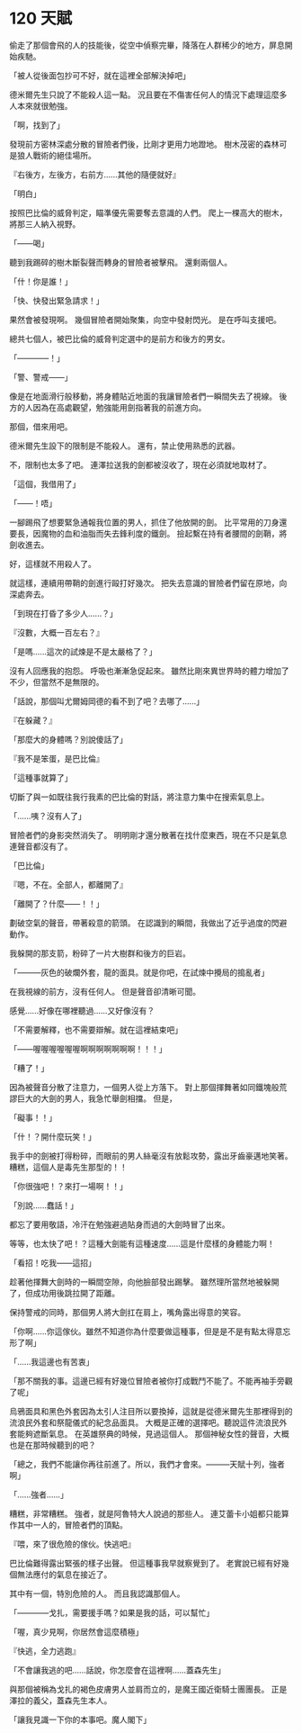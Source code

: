 # 120 天賦

偷走了那個會飛的人的技能後，從空中偵察完畢，降落在人群稀少的地方，屏息開始疾馳。

「被人從後面包抄可不好，就在這裡全部解決掉吧」

德米爾先生只說了不能殺人這一點。
況且要在不傷害任何人的情況下處理這麼多人本來就很勉強。

「啊，找到了」

發現前方密林深處分散的冒險者們後，比剛才更用力地蹬地。
樹木茂密的森林可是狼人戰術的絕佳場所。

『右後方，左後方，右前方......其他的隨便就好』

「明白」

按照巴比倫的威脅判定，瞄準優先需要奪去意識的人們。
爬上一棵高大的樹木，將那三人納入視野。

「——喝」

聽到我踢碎的樹木斷裂聲而轉身的冒險者被擊飛。
還剩兩個人。

「什！你是誰！」

「快、快發出緊急請求！」

果然會被發現啊。
幾個冒險者開始聚集，向空中發射閃光。
是在呼叫支援吧。

總共七個人，被巴比倫的威脅判定選中的是前方和後方的男女。

「————！」

「警、警戒——」

像是在地面滑行般移動，將身體貼近地面的我讓冒險者們一瞬間失去了視線。
後方的人因為在高處觀望，勉強能用劍指著我的前進方向。

那個，借來用吧。

德米爾先生設下的限制是不能殺人。
還有，禁止使用熟悉的武器。

不，限制也太多了吧。
連澤拉送我的劍都被沒收了，現在必須就地取材了。

「這個，我借用了」

「——！唔」

一腳踢飛了想要緊急通報我位置的男人，抓住了他放開的劍。
比平常用的刀身還要長，因魔物的血和油脂而失去鋒利度的鐵劍。
撿起繫在持有者腰間的劍鞘，將劍收進去。

好，這樣就不用殺人了。

就這樣，連續用帶鞘的劍進行毆打好幾次。
把失去意識的冒險者們留在原地，向深處奔去。

「到現在打昏了多少人......？」

『沒數，大概一百左右？』

「是嗎......這次的試煉是不是太嚴格了？」

沒有人回應我的抱怨。
呼吸也漸漸急促起來。
雖然比剛來異世界時的體力增加了不少，但當然不是無限的。

「話說，那個叫尤爾姆岡德的看不到了吧？去哪了......」

『在躲藏？』

「那麼大的身體嗎？別說傻話了」

『我不是笨蛋，是巴比倫』

「這種事就算了」

切斷了與一如既往我行我素的巴比倫的對話，將注意力集中在搜索氣息上。

「......咦？沒有人了」

冒險者們的身影突然消失了。
明明剛才還分散著在找什麼東西，現在不只是氣息連聲音都沒有了。

「巴比倫」

『嗯，不在。全部人，都離開了』

「離開了？什麼——！！」

劃破空氣的聲音，帶著殺意的箭頭。
在認識到的瞬間，我做出了近乎過度的閃避動作。

我躲開的那支箭，粉碎了一片大樹群和後方的巨岩。

「———灰色的破爛外套，龍的面具。就是你吧，在試煉中攪局的搗亂者」

在我視線的前方，沒有任何人。
但是聲音卻清晰可聞。

感覺......好像在哪裡聽過......又好像沒有？

「不需要解釋，也不需要辯解。就在這裡結束吧」

「——喔喔喔喔喔喔啊啊啊啊啊啊啊！！！」

「糟了！」

因為被聲音分散了注意力，一個男人從上方落下。
對上那個揮舞著如同鐵塊般荒謬巨大的大劍的男人，我急忙舉劍相擋。
但是，

「礙事！！」

「什！？開什麼玩笑！」

我手中的劍被打得粉碎，而眼前的男人絲毫沒有放鬆攻勢，露出牙齒豪邁地笑著。
糟糕，這個人是毒先生那型的！！

「你很強吧！？來打一場啊！！」

「別說......蠢話！」

都忘了要用敬語，冷汗在勉強避過貼身而過的大劍時冒了出來。

等等，也太快了吧！？這種大劍能有這種速度......這是什麼樣的身體能力啊！

「看招！吃我——這招」

趁著他揮舞大劍時的一瞬間空隙，向他臉部發出踢擊。
雖然理所當然地被躲開了，但成功用後跳拉開了距離。

保持警戒的同時，那個男人將大劍扛在肩上，嘴角露出得意的笑容。

「你啊......你這傢伙。雖然不知道你為什麼要做這種事，但是是不是有點太得意忘形了啊」

「......我這邊也有苦衷」

「那不關我的事。這邊已經有好幾位冒險者被你打成戰鬥不能了。不能再袖手旁觀了呢」

烏鴉面具和黑色外套因為太引人注目所以要換掉，這就是從德米爾先生那裡得到的流浪民外套和祭龍儀式的紀念品面具。
大概是正確的選擇吧。聽說這件流浪民外套能夠遮斷氣息。
在英雄祭典的時候，見過這個人。
那個神秘女性的聲音，大概也是在那時候聽到的吧？

「總之，我們不能讓你再往前進了。所以，我們才會來。———天賦十列，強者啊」

「......強者......」

糟糕，非常糟糕。
強者，就是阿魯特大人說過的那些人。
連艾蕾卡小姐都只能算作其中一人的，冒險者們的頂點。

『喂，來了很危險的傢伙。快逃吧』

巴比倫難得露出緊張的樣子出聲。
但這種事我早就察覺到了。
老實說已經有好幾個無法應付的氣息在接近了。

其中有一個，特別危險的人。
而且我認識那個人。

「————戈扎，需要援手嗎？如果是我的話，可以幫忙」

「喔，真少見啊，你居然會這麼積極」

『快逃，全力逃跑』

「不會讓我逃的吧......話說，你怎麼會在這裡啊......蓋森先生」

與那個被稱為戈扎的褐色皮膚男人並肩而立的，是魔王國近衛騎士團團長。
正是澤拉的義父，蓋森先生本人。

「讓我見識一下你的本事吧。魔人閣下」